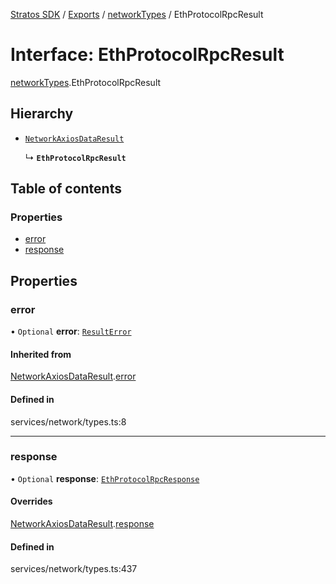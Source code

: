 [Stratos SDK](../README.md) / [Exports](../modules.md) / [networkTypes](../modules/networkTypes.md) / EthProtocolRpcResult

# Interface: EthProtocolRpcResult

[networkTypes](../modules/networkTypes.md).EthProtocolRpcResult

## Hierarchy

- [`NetworkAxiosDataResult`](networkTypes.NetworkAxiosDataResult.md)

  ↳ **`EthProtocolRpcResult`**

## Table of contents

### Properties

- [error](networkTypes.EthProtocolRpcResult.md#error)
- [response](networkTypes.EthProtocolRpcResult.md#response)

## Properties

### error

• `Optional` **error**: [`ResultError`](networkTypes.ResultError.md)

#### Inherited from

[NetworkAxiosDataResult](networkTypes.NetworkAxiosDataResult.md).[error](networkTypes.NetworkAxiosDataResult.md#error)

#### Defined in

services/network/types.ts:8

___

### response

• `Optional` **response**: [`EthProtocolRpcResponse`](networkTypes.EthProtocolRpcResponse.md)

#### Overrides

[NetworkAxiosDataResult](networkTypes.NetworkAxiosDataResult.md).[response](networkTypes.NetworkAxiosDataResult.md#response)

#### Defined in

services/network/types.ts:437
